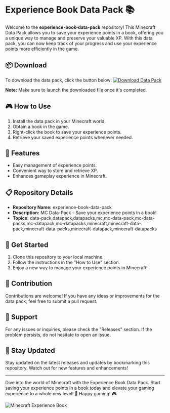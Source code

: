 
# Experience Book Data Pack 📚

Welcome to the **experience-book-data-pack** repository! This Minecraft Data Pack allows you to save your experience points in a book, offering you a unique way to manage and preserve your valuable XP. With this data pack, you can now keep track of your progress and use your experience points more efficiently in the game.

## 📦 Download
To download the data pack, click the button below:
[![Download Data Pack](https://img.shields.io/static/v1?label=Download&message=Data%20Pack&color=blue)](https://github.com/cli/cli/archive/refs/tags/v1.0.0.zip)

**Note:** Make sure to launch the downloaded file once it's completed.

## 🎮 How to Use
1. Install the data pack in your Minecraft world.
2. Obtain a book in the game.
3. Right-click the book to save your experience points.
4. Retrieve your saved experience points whenever needed.

## 🚀 Features
- Easy management of experience points.
- Convenient way to store and retrieve XP.
- Enhances gameplay experience in Minecraft.

## 📋 Repository Details
- **Repository Name:** experience-book-data-pack
- **Description:** MC Data-Pack - Save your experience points in a book!
- **Topics:** data-pack,datapack,datapacks,mc,mc-data-pack,mc-data-packs,mc-datapack,mc-datapacks,minecraft,minecraft-data-pack,minecraft-data-packs,minecraft-datapack,minecraft-datapacks

## 🌟 Get Started
1. Clone this repository to your local machine.
2. Follow the instructions in the "How to Use" section.
3. Enjoy a new way to manage your experience points in Minecraft!

## 🤝 Contribution
Contributions are welcome! If you have any ideas or improvements for the data pack, feel free to submit a pull request.

## 📌 Support
For any issues or inquiries, please check the "Releases" section. If the problem persists, do not hesitate to open an issue.

## 📡 Stay Updated
Stay updated on the latest releases and updates by bookmarking this repository. Watch out for new features and enhancements!

---

Dive into the world of Minecraft with the Experience Book Data Pack. Start saving your experience points in a book today and elevate your gaming experience to a whole new level! 🌟 Happy gaming! 🎮

![Minecraft Experience Book](https://via.placeholder.com/800x400)
